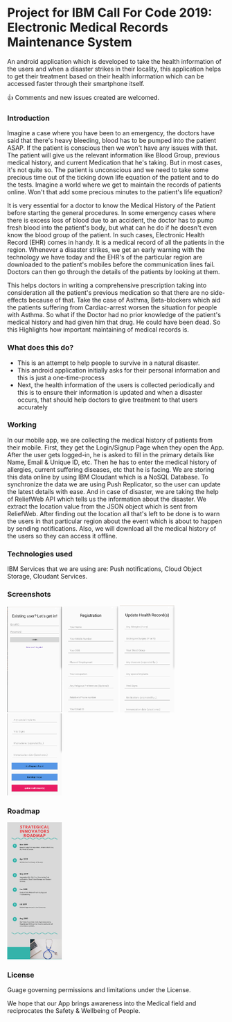 # Project for IBM Call For Code 2019: Electronic Medical Records Maintenance System

An android application which is developed to take the health information of the users and when a disaster strikes in their locality, this application helps to get their treatment based on their health information which can be accessed faster through their smartphone itself.

👍 Comments and new issues created are welcomed.


### Introduction

Imagine a case where you have been to an emergency, the doctors have said that there's heavy bleeding, blood has to be pumped into the patient ASAP. If the patient is conscious then we won't have any issues with that. The patient will give us the relevant information like Blood Group, previous medical history, and current Medication that he's taking. But in most cases, it's not quite so. The patient is unconscious and we need to take some precious time out of the ticking down life equation of the patient and to do the tests.
Imagine a world where we get to maintain the records of patients online. Won't that add some precious minutes to the patient's life equation?

It is very essential for a doctor to know the Medical History of the Patient before starting the general procedures. In some emergency cases where there is excess loss of blood due to an accident, the doctor has to pump fresh blood into the patient's body, but what can he do if he doesn't even know the blood group of the patient. In such cases, Electronic Health Record (EHR) comes in handy. It is a medical record of all the patients in the region. Whenever a disaster strikes, we get an early warning with the technology we have today and the EHR's of the particular region are downloaded to the patient's mobiles before the communication lines fail. Doctors can then go through the details of the patients by looking at them.
 
This helps doctors in writing a comprehensive prescription taking into consideration all the patient's previous medication so that there are no side-effects because of that. Take the case of Asthma, Beta-blockers which aid the patients suffering from Cardiac-arrest worsen the situation for people with Asthma. So what if the Doctor had no prior knowledge of the patient's medical history and had given him that drug. He could have been dead. So this Highlights how important maintaining of medical records is. 


### What does this do?

* This is an attempt to help people to survive in a natural disaster.
* This android application initially asks for their personal information and this is just a one-time-process
* Next, the health information of the users is collected periodically and this is to ensure their information is updated and when a disaster occurs, that should help doctors to give treatment to that users accurately


### Working

In our mobile app, we are collecting the medical history of patients from their mobile. First, they get the Login/Signup Page when they open the App. After the user gets logged-in, he is asked to fill in the primary details like Name, Email & Unique ID, etc. Then he has to enter the medical history of allergies, current suffering diseases, etc that he is facing. We are storing this data online by using IBM Cloudant which is a NoSQL Database. To synchronize the data we are using Push Replicator, so the user can update the latest details with ease. And in case of disaster, we are taking the help of ReliefWeb API which tells us the information about the disaster. We extract the location value from the JSON object which is sent from ReliefWeb. After finding out the location all that's left to be done is to warn the users in that particular region about the event which is about to happen by sending notifications. Also, we will download all the medical history of the users so they can access it offline.


### Technologies used

IBM Services that we are using are: 
Push notifications,
Cloud Object Storage,
Cloudant Services.

### Screenshots


<img src="screenshots/one.png" width="25%" />
<img src="screenshots/two.png" width="25%" />
<img src="screenshots/three.png" width="25%" />
<img src="screenshots/four.png" width="25%" />


### Roadmap

<img src="screenshots/roadmap.jpeg" width="25%" />


### License
Guage governing permissions and limitations under
the License.

We hope that our App brings awareness into the Medical field and reciprocates the Safety & Wellbeing of People.
